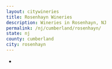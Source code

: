 ```yaml
---
layout: citywineries
title: Rosenhayn Wineries
description: Wineries in Rosenhayn, NJ
permalink: /nj/cumberland/rosenhayn/
state: nj
county: cumberland
city: rosenhayn
---
```

-
